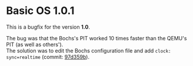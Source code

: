 Basic OS 1.0.1
==============

This is a bugfix for the version **1.0**.

The bug was that the Bochs's PIT worked 10 times faster than the QEMU's PIT (as well as others').<br>
The solution was to edit the Bochs configuration file and add `clock: sync=realtime` (commit: [97d359b](https://github.com/ExeTwezz/Basic_OS/commit/97d359b6fcb223b61cb264d927e520557ca7a137)).
